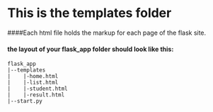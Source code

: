 # This is the templates folder

####Each html file holds the markup for each page of the flask site.

#### the layout of your flask_app folder should look like this:

```
flask_app
|--templates
|    |-home.html
|    |-list.html
|    |-student.html
|    |-result.html
|--start.py
```
